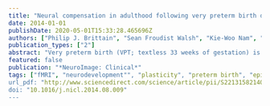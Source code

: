 ```yaml
---
title: "Neural compensation in adulthood following very preterm birth demonstrated during a visual paired associates learning task"
date: 2014-01-01
publishDate: 2020-05-01T15:33:28.465696Z
authors: ["Philip J. Brittain", "Sean Froudist Walsh", "Kie-Woo Nam", "Vincent Giampietro", "Vyacheslav Karolis", "Robin M. Murray", "Sagnik Bhattacharyya", "Anastasia Kalpakidou", "Chiara Nosarti"]
publication_types: ["2"]
abstract: "Very preterm birth (VPT; textless 33 weeks of gestation) is associated with an increased risk of learning disability, which contributes to more VPT-born children repeating grades and underachieving in school. Learning problems associated with VPT birth may be caused by pathophysiological alterations in neurodevelopment resulting from perinatal brain insult; however, adaptive neuroplastic processes may subsequently occur in the developing preterm brain which ameliorate, to an extent, the potential sequelae of altered neurophysiology. Here, we used functional magnetic resonance imaging (fMRI) to compare neuronal activation in 24 VPT individuals and 22 controls (CT) in young adulthood during a learning task consisting of the encoding and subsequent recognition of repeated visual paired associates. Structural MRI data were also collected and analysed in order to explore possible structure-function associations. Whilst the two groups did not differ in their learning ability, as demonstrated by their capacity to recognize previously-seen and previously–unseen visual pairs, between-group differences in linear patterns of Blood Oxygenation Level Dependant (BOLD) activity were observed across the four repeated blocks of the task for both the encoding and recognition conditions, suggesting that the way learning takes place differs between the two groups. During encoding, significant between-group differences in patterns of BOLD activity were seen in clusters centred on the cerebellum, the anterior cingulate gyrus, the midbrain/substantia nigra, medial temporal (including parahippocampal) gyrus and inferior and superior frontal gyri. During the recognition condition, significant between-group differences in patterns of BOLD activity were seen in clusters centred on the claustrum and the posterior cerebellum. Structural analysis revealed smaller grey matter volume in right middle temporal gyrus in VPT individuals compared to controls, however volume in this region was not significantly associated with functional activation. These results demonstrate that although cognitive task performance between VPT individuals and controls may be comparable on certain measures, differences in BOLD signal may also be evident, some of which could represent compensatory neural processes following VPT-related brain insult."
featured: false
publication: "*NeuroImage: Clinical*"
tags: ["fMRI", "neurodevelopment"", "plasticity", "preterm birth", "episodic memory"]
url_pdf: "http://www.sciencedirect.com/science/article/pii/S2213158214001181"
doi: "10.1016/j.nicl.2014.08.009"
---
```


